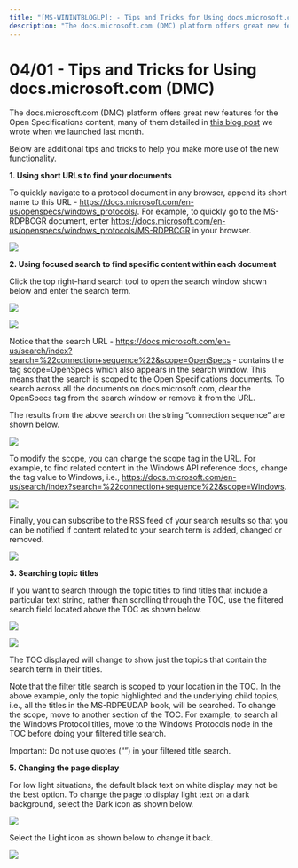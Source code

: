 ```yaml
---
title: "[MS-WININTBLOGLP]: - Tips and Tricks for Using docs.microsoft.com (DMC)"
description: "The docs.microsoft.com (DMC) platform offers great new features for the Open Specifications content, many of them detailed in this blog post we"
---
```


# 04/01 - Tips and Tricks for Using docs.microsoft.com (DMC)

<p> </p>
<p>The docs.microsoft.com (DMC) platform offers great new
features for the Open Specifications content, many of them detailed in <span><a href="https://docs.microsoft.com/en-us/teamblog/announcing-open-specifications-migration">this
blog post</a></span> we wrote when we launched last month.</p>

<p>Below are additional tips and tricks to help you make more
use of the new functionality.</p>

<p><b>1. Using short URLs to find your documents</b></p>

<p>To quickly navigate to a protocol document in any browser,
append its short name to this URL - <span><a href="https://docs.microsoft.com/en-us/openspecs/windows_protocols/">https://docs.microsoft.com/en-us/openspecs/windows_protocols/</a></span>.
For example, to quickly go to the MS-RDPBCGR document, enter <span><a href="https://docs.microsoft.com/en-us/openspecs/windows_protocols/MS-RDPBCGR">https://docs.microsoft.com/en-us/openspecs/windows_protocols/MS-RDPBCGR</a></span>
in your browser. </p>

<p><img id="Picture 1" src="MS-WININTBLOGLP_files/image001.png"></p>

<p><b>2. Using focused search to find specific content within
each document</b></p>

<p>Click the top right-hand search tool to open the search
window shown below and enter the search term. </p>

<p><img id="Picture 13" src="MS-WININTBLOGLP_files/image002.png"></p>

<p><img id="Picture 3" src="MS-WININTBLOGLP_files/image003.png"></p>

<p>Notice that the search URL - <span><a href="https://docs.microsoft.com/en-us/search/index?search=%22connection+sequence%22&amp;scope=OpenSpecs">https://docs.microsoft.com/en-us/search/index?search=%22connection+sequence%22&amp;scope=OpenSpecs</a></span>
- contains the tag scope=OpenSpecs which also appears in the search window.
This means that the search is scoped to the Open Specifications documents. To
search across all the documents on docs.microsoft.com, clear the OpenSpecs tag
from the search window or remove it from the URL. </p>

<p>The results from the above search on the string “connection
sequence” are shown below.</p>

<p><img id="Picture 4" src="MS-WININTBLOGLP_files/image004.png"></p>

<p>To modify the scope, you can change the scope tag in the
URL. For example, to find related content in the Windows API reference docs,
change the tag value to Windows, i.e., <span><a href="https://docs.microsoft.com/en-us/search/index?search=%22connection+sequence%22&amp;scope=Windows">https://docs.microsoft.com/en-us/search/index?search=%22connection+sequence%22&amp;scope=Windows</a></span>.
</p>

<p><img id="Picture 5" src="MS-WININTBLOGLP_files/image005.png"></p>

<p>Finally, you can subscribe to the RSS feed of your search
results so that you can be notified if content related to your search term is
added, changed or removed.</p>

<p><img id="Picture 6" src="MS-WININTBLOGLP_files/image006.png"></p>

<p><b>3. Searching topic titles</b></p>

<p>If you want to search through the topic titles to find
titles that include a particular text string, rather than scrolling through the
TOC, use the filtered search field located above the TOC as shown below.</p>

<p><img id="Picture 10" src="MS-WININTBLOGLP_files/image007.png"></p>

<p><img id="Picture 12" src="MS-WININTBLOGLP_files/image008.png"></p>

<p>The TOC displayed will change to show just the topics that
contain the search term in their titles.</p>

<p>Note that the filter title search is scoped to your location
in the TOC. In the above example, only the topic highlighted and the underlying
child topics, i.e., all the titles in the MS-RDPEUDAP book, will be searched.
To change the scope, move to another section of the TOC. For example, to search
all the Windows Protocol titles, move to the Windows Protocols node in the TOC
before doing your filtered title search.</p>

<p>Important: Do not use quotes (“”) in your filtered title
search.</p>

<p><b>5. Changing the page display</b></p>

<p>For low light situations, the default black text on white
display may not be the best option. To change the page to display light text on
a dark background, select the Dark icon as shown below.</p>

<p><img id="Picture 8" src="MS-WININTBLOGLP_files/image009.png"></p>

<p>Select the Light icon as shown below to change it back.</p>

<p><img id="Picture 9" src="MS-WININTBLOGLP_files/image010.png"></p>


                